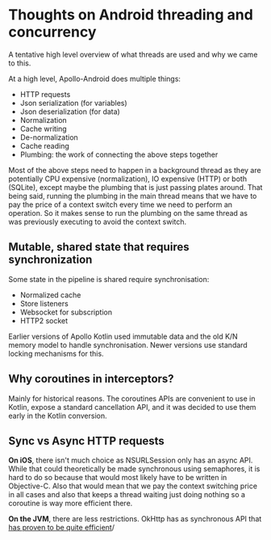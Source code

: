 # Thoughts on Android threading and concurrency 

A tentative high level overview of what threads are used and why we came to this.

At a high level, Apollo-Android does multiple things:
* HTTP requests 
* Json serialization (for variables)
* Json deserialization (for data)
* Normalization
* Cache writing
* De-normalization  
* Cache reading
* Plumbing: the work of connecting the above steps together

Most of the above steps need to happen in a background thread as they are potentially CPU expensive (normalization), IO expensive (HTTP) or both (SQLite), except maybe the plumbing that is just passing plates around. That being said, running the plumbing in the main thread means that we have to pay the price of a context switch every time we need to perform an operation. So it makes sense to run the plumbing on the same thread as was previously executing to avoid the context switch.  

## Mutable, shared state that requires synchronization

Some state in the pipeline is shared require synchronisation:

* Normalized cache
* Store listeners
* Websocket for subscription
* HTTP2 socket

Earlier versions of Apollo Kotlin used immutable data and the old K/N memory model to handle synchronisation. Newer versions use standard locking mechanisms for this.

## Why coroutines in interceptors?

Mainly for historical reasons. The coroutines APIs are convenient to use in Kotlin, expose a standard cancellation API, and it was decided to use them early in the Kotlin conversion.  

## Sync vs Async HTTP requests

**On iOS**, there isn't much choice as NSURLSession only has an async API. While that could theoretically be made
synchronous using semaphores, it is hard to do so because that would most likely have to be written in Objective-C. Also
that would mean that we pay the context switching price in all cases and also that keeps a thread waiting just doing
nothing so a coroutine is way more efficient there.

**On the JVM**, there are less restrictions. OkHttp has as synchronous API that [has proven to be quite efficient](https://github.com/grpc/grpc-java/issues/6696)/
